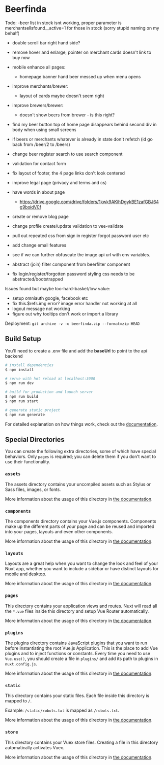 # Beerfinda

Todo:
-beer list in stock isnt working, proper parameter is merchantsellsfound\_\_active=1 for those in stock (sorry stupid naming on my behalf)
- double scroll bar right hand side?
- remove hover and enlarge, pointer on merchant cards doesn't link to buy now
- mobile enhance all pages:
  - homepage banner hand beer messed up when menu opens
- improve merchants/brewer:
  - layout of cards maybe doesn't seem right
- improve brewers/brewer:
  - doesn't show beers from brewer - is this right?
- find my beer button top of home page disappears behind second div in body when using small screens

- if beers or merchants whatever is already in state don't refetch (id go back from /beer/2 to /beers)
- change beer register search to use search component
- validation for contact form
- fix layout of footer, the 4 page links don't look centered
- improve legal page (privacy and terms and cs)
- have words in about page
  - https://drive.google.com/drive/folders/1kwk9AKihDgykBE1zafGBJ64g9boidV0f
- create or remove blog page
- change profile create/update validation to vee-validate
- pull out repeated css from sign in register forgot password user etc
- add change email features
- see if we can further obfuscate the image api url with env variables.
- abstract (join) filter component from beerfilter component
- fix login/register/forgotten password styling css needs to be abstracted/bootstrapped

Issues found but maybe too-hard-basket/low value:

- setup omniauth google, facebook etc
- fix this.$refs.img error? image error handler not working at all
- logout message not working
- figure out why tooltips don't work or import a library

Deployment:
`git archive -v -o beerfinda.zip --format=zip HEAD`

## Build Setup
You'll need to create a .env file and add the **baseUrl** to point to the api backend

```bash
# install dependencies
$ npm install

# serve with hot reload at localhost:3000
$ npm run dev

# build for production and launch server
$ npm run build
$ npm run start

# generate static project
$ npm run generate
```

For detailed explanation on how things work, check out the [documentation](https://nuxtjs.org).

## Special Directories

You can create the following extra directories, some of which have special behaviors. Only `pages` is required; you can delete them if you don't want to use their functionality.

### `assets`

The assets directory contains your uncompiled assets such as Stylus or Sass files, images, or fonts.

More information about the usage of this directory in [the documentation](https://nuxtjs.org/docs/2.x/directory-structure/assets).

### `components`

The components directory contains your Vue.js components. Components make up the different parts of your page and can be reused and imported into your pages, layouts and even other components.

More information about the usage of this directory in [the documentation](https://nuxtjs.org/docs/2.x/directory-structure/components).

### `layouts`

Layouts are a great help when you want to change the look and feel of your Nuxt app, whether you want to include a sidebar or have distinct layouts for mobile and desktop.

More information about the usage of this directory in [the documentation](https://nuxtjs.org/docs/2.x/directory-structure/layouts).

### `pages`

This directory contains your application views and routes. Nuxt will read all the `*.vue` files inside this directory and setup Vue Router automatically.

More information about the usage of this directory in [the documentation](https://nuxtjs.org/docs/2.x/get-started/routing).

### `plugins`

The plugins directory contains JavaScript plugins that you want to run before instantiating the root Vue.js Application. This is the place to add Vue plugins and to inject functions or constants. Every time you need to use `Vue.use()`, you should create a file in `plugins/` and add its path to plugins in `nuxt.config.js`.

More information about the usage of this directory in [the documentation](https://nuxtjs.org/docs/2.x/directory-structure/plugins).

### `static`

This directory contains your static files. Each file inside this directory is mapped to `/`.

Example: `/static/robots.txt` is mapped as `/robots.txt`.

More information about the usage of this directory in [the documentation](https://nuxtjs.org/docs/2.x/directory-structure/static).

### `store`

This directory contains your Vuex store files. Creating a file in this directory automatically activates Vuex.

More information about the usage of this directory in [the documentation](https://nuxtjs.org/docs/2.x/directory-structure/store).
